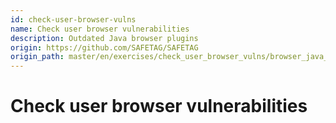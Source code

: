 ```yaml
---
id: check-user-browser-vulns
name: Check user browser vulnerabilities
description: Outdated Java browser plugins
origin: https://github.com/SAFETAG/SAFETAG
origin_path: master/en/exercises/check_user_browser_vulns/browser_java_plugin.md
---
```

# Check user browser vulnerabilities








